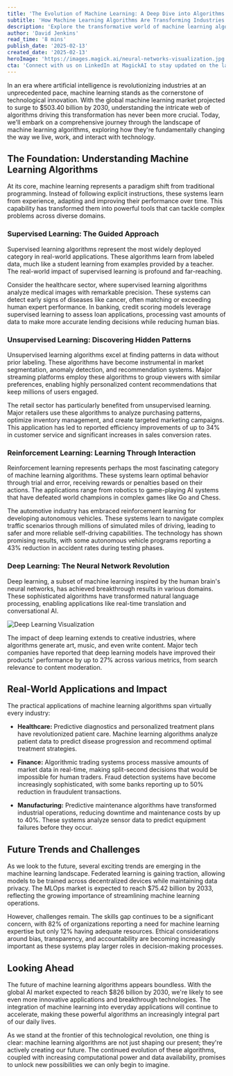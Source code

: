```yaml
---
title: 'The Evolution of Machine Learning: A Deep Dive into Algorithms Reshaping Our World'
subtitle: 'How Machine Learning Algorithms Are Transforming Industries and Shaping Our Future'
description: 'Explore the transformative world of machine learning algorithms, from supervised and unsupervised learning to reinforcement and deep learning. Discover how these technologies are revolutionizing industries like healthcare, finance, and manufacturing, while shaping our future with breakthrough innovations and endless possibilities.'
author: 'David Jenkins'
read_time: '8 mins'
publish_date: '2025-02-13'
created_date: '2025-02-13'
heroImage: 'https://images.magick.ai/neural-networks-visualization.jpg'
cta: 'Connect with us on LinkedIn at MagickAI to stay updated on the latest developments in machine learning and artificial intelligence. Our community of experts regularly shares insights, analysis, and breaking news about the evolving landscape of AI technology.'
---
```


In an era where artificial intelligence is revolutionizing industries at an unprecedented pace, machine learning stands as the cornerstone of technological innovation. With the global machine learning market projected to surge to $503.40 billion by 2030, understanding the intricate web of algorithms driving this transformation has never been more crucial. Today, we'll embark on a comprehensive journey through the landscape of machine learning algorithms, exploring how they're fundamentally changing the way we live, work, and interact with technology.

## The Foundation: Understanding Machine Learning Algorithms

At its core, machine learning represents a paradigm shift from traditional programming. Instead of following explicit instructions, these systems learn from experience, adapting and improving their performance over time. This capability has transformed them into powerful tools that can tackle complex problems across diverse domains.

### Supervised Learning: The Guided Approach

Supervised learning algorithms represent the most widely deployed category in real-world applications. These algorithms learn from labeled data, much like a student learning from examples provided by a teacher. The real-world impact of supervised learning is profound and far-reaching.

Consider the healthcare sector, where supervised learning algorithms analyze medical images with remarkable precision. These systems can detect early signs of diseases like cancer, often matching or exceeding human expert performance. In banking, credit scoring models leverage supervised learning to assess loan applications, processing vast amounts of data to make more accurate lending decisions while reducing human bias.

### Unsupervised Learning: Discovering Hidden Patterns

Unsupervised learning algorithms excel at finding patterns in data without prior labeling. These algorithms have become instrumental in market segmentation, anomaly detection, and recommendation systems. Major streaming platforms employ these algorithms to group viewers with similar preferences, enabling highly personalized content recommendations that keep millions of users engaged.

The retail sector has particularly benefited from unsupervised learning. Major retailers use these algorithms to analyze purchasing patterns, optimize inventory management, and create targeted marketing campaigns. This application has led to reported efficiency improvements of up to 34% in customer service and significant increases in sales conversion rates.

### Reinforcement Learning: Learning Through Interaction

Reinforcement learning represents perhaps the most fascinating category of machine learning algorithms. These systems learn optimal behavior through trial and error, receiving rewards or penalties based on their actions. The applications range from robotics to game-playing AI systems that have defeated world champions in complex games like Go and Chess.

The automotive industry has embraced reinforcement learning for developing autonomous vehicles. These systems learn to navigate complex traffic scenarios through millions of simulated miles of driving, leading to safer and more reliable self-driving capabilities. The technology has shown promising results, with some autonomous vehicle programs reporting a 43% reduction in accident rates during testing phases.

### Deep Learning: The Neural Network Revolution

Deep learning, a subset of machine learning inspired by the human brain's neural networks, has achieved breakthrough results in various domains. These sophisticated algorithms have transformed natural language processing, enabling applications like real-time translation and conversational AI.

![Deep Learning Visualization](https://i.magick.ai/PIXE/1738406181101_dl_img.webp)

The impact of deep learning extends to creative industries, where algorithms generate art, music, and even write content. Major tech companies have reported that deep learning models have improved their products' performance by up to 27% across various metrics, from search relevance to content moderation.

## Real-World Applications and Impact

The practical applications of machine learning algorithms span virtually every industry:

- **Healthcare:** Predictive diagnostics and personalized treatment plans have revolutionized patient care. Machine learning algorithms analyze patient data to predict disease progression and recommend optimal treatment strategies.
  
- **Finance:** Algorithmic trading systems process massive amounts of market data in real-time, making split-second decisions that would be impossible for human traders. Fraud detection systems have become increasingly sophisticated, with some banks reporting up to 50% reduction in fraudulent transactions.

- **Manufacturing:** Predictive maintenance algorithms have transformed industrial operations, reducing downtime and maintenance costs by up to 40%. These systems analyze sensor data to predict equipment failures before they occur.

## Future Trends and Challenges

As we look to the future, several exciting trends are emerging in the machine learning landscape. Federated learning is gaining traction, allowing models to be trained across decentralized devices while maintaining data privacy. The MLOps market is expected to reach $75.42 billion by 2033, reflecting the growing importance of streamlining machine learning operations.

However, challenges remain. The skills gap continues to be a significant concern, with 82% of organizations reporting a need for machine learning expertise but only 12% having adequate resources. Ethical considerations around bias, transparency, and accountability are becoming increasingly important as these systems play larger roles in decision-making processes.

## Looking Ahead

The future of machine learning algorithms appears boundless. With the global AI market expected to reach $826 billion by 2030, we're likely to see even more innovative applications and breakthrough technologies. The integration of machine learning into everyday applications will continue to accelerate, making these powerful algorithms an increasingly integral part of our daily lives.

As we stand at the frontier of this technological revolution, one thing is clear: machine learning algorithms are not just shaping our present; they're actively creating our future. The continued evolution of these algorithms, coupled with increasing computational power and data availability, promises to unlock new possibilities we can only begin to imagine.
